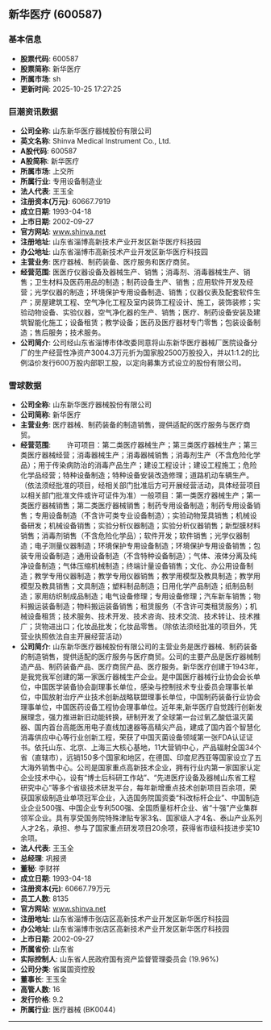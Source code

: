 ## 新华医疗 (600587)

### 基本信息

- **股票代码**: 600587
- **股票简称**: 新华医疗
- **所属市场**: sh
- **更新时间**: 2025-10-25 17:27:25

### 巨潮资讯数据

- **公司全称**: 山东新华医疗器械股份有限公司
- **英文名称**: Shinva Medical Instrument Co., Ltd.
- **A股代码**: 600587
- **A股简称**: 新华医疗
- **所属市场**: 上交所
- **所属行业**: 专用设备制造业
- **法人代表**: 王玉全
- **注册资本(万元)**: 60667.7919
- **成立日期**: 1993-04-18
- **上市日期**: 2002-09-27
- **官方网站**: www.shinva.net
- **注册地址**: 山东省淄博高新技术产业开发区新华医疗科技园
- **办公地址**: 山东省淄博市高新技术产业开发区新华医疗科技园
- **主营业务**: 医疗器械、制药装备、医疗服务和医疗商贸。
- **经营范围**: 医医疗仪器设备及器械生产、销售；消毒剂、消毒器械生产、销售；卫生材料及医药用品的制造；制药设备生产、销售；应用软件开发及经营；光学仪器的制造；环境保护专用设备制造、销售；仪器仪表及配套软件生产；房屋建筑工程、空气净化工程及室内装饰工程设计、施工，装饰装修；实验动物设备、实验仪器，空气净化器的生产、销售；医疗、制药设备安装及建筑智能化施工；设备租赁；教学设备；医药及医疗器材专门零售；包装设备制造；售后服务；技术服务。
- **公司简介**: 公司经山东省淄博市体改委同意将山东新华医疗器械厂医院设备分厂的生产经营性净资产3004.3万元折为国家股2500万股投入，并以1:1.2的比例溢价发行600万股内部职工股，以定向募集方式设立的股份有限公司。

### 雪球数据

- **公司全称**: 山东新华医疗器械股份有限公司
- **公司简称**: 新华医疗
- **主营业务**: 医疗器械、制药装备的制造销售，提供适配的医疗服务与医疗商贸。
- **经营范围**: 　　许可项目：第二类医疗器械生产；第三类医疗器械生产；第三类医疗器械经营；消毒器械生产；消毒器械销售；消毒剂生产（不含危险化学品）；用于传染病防治的消毒产品生产；建设工程设计；建设工程施工；危险化学品经营；特种设备制造；特种设备安装改造修理；道路机动车辆生产。（依法须经批准的项目，经相关部门批准后方可开展经营活动，具体经营项目以相关部门批准文件或许可证件为准）一般项目：第一类医疗器械生产；第一类医疗器械销售；第二类医疗器械销售；制药专用设备制造；制药专用设备销售；专用设备制造（不含许可类专业设备制造）；实验动物笼具销售；机械设备研发；机械设备销售；实验分析仪器制造；实验分析仪器销售；新型膜材料销售；消毒剂销售（不含危险化学品）；软件开发；软件销售；光学仪器制造；电子测量仪器制造；环境保护专用设备制造；环境保护专用设备销售；包装专用设备制造；通用设备制造（不含特种设备制造）；气体、液体分离及纯净设备制造；气体压缩机械制造；终端计量设备销售；文化、办公用设备制造；教学专用仪器制造；教学专用仪器销售；教学用模型及教具制造；教学用模型及教具销售；文具制造；塑料制品制造；日用化学产品制造；纸制品制造；家用纺织制成品制造；电气设备修理；专用设备修理；汽车新车销售；物料搬运装备制造；物料搬运装备销售；租赁服务（不含许可类租赁服务）；机械设备租赁；技术服务、技术开发、技术咨询、技术交流、技术转让、技术推广；货物进出口；化妆品批发；化妆品零售。（除依法须经批准的项目外，凭营业执照依法自主开展经营活动）
- **公司简介**: 山东新华医疗器械股份有限公司的主营业务是医疗器械、制药装备的制造销售，提供适配的医疗服务与医疗商贸。公司的主要产品是医疗器械制造产品、制药装备产品、医疗商贸产品、医疗服务。新华医疗创建于1943年，是我党我军创建的第一家医疗器械生产企业。是中国医疗器械行业协会会长单位，中国医学装备协会副理事长单位，感染与控制技术专业委员会理事长单位，中国放射治疗产业技术创新战略联盟理事长单位，中国制药装备行业协会理事单位，中国医药设备工程协会理事单位。近年来,新华医疗自觉践行创新发展理念，强力推进新旧动能转换，研制开发了全球第一台过氧乙酸低温灭菌器、国内首台高能医用电子直线加速器等高精尖产品，建成了国内首个智慧化消毒供应中心等行业创新工程，荣获了中国灭菌设备领域第一张FDA认证证书。依托山东、北京、上海三大核心基地，11大营销中心，产品辐射全国34个省（直辖市），远销150多个国家和地区，在德国、印度尼西亚等国家设立了五大海外销售中心。公司是国家重点高新技术企业，拥有行业内第一家国家认定企业技术中心，设有“博士后科研工作站”、“先进医疗设备及器械山东省工程研究中心”等多个省级技术研发平台，每年新增重点技术创新项目百余项，荣获国家级制造业单项冠军企业，入选国务院国资委“科改标杆企业”、中国制造业企业500强、中国企业专利500强、全国质量标杆企业、省“十强”产业集群领军企业。具有享受国务院特殊津贴专家3名、国家级人才4名、泰山产业系列人才2名，承担、参与了国家重点研发项目20余项，获得省市级科技进步奖10余项。
- **法人代表**: 王玉全
- **总经理**: 巩报贤
- **董秘**: 李财祥
- **成立日期**: 1993-04-18
- **注册资本(元)**: 60667.79万元
- **员工人数**: 8135
- **官方网站**: www.shinva.net
- **注册地址**: 山东省淄博市张店区高新技术产业开发区新华医疗科技园
- **办公地址**: 山东省淄博市张店区高新技术产业开发区新华医疗科技园
- **上市日期**: 2002-09-27
- **所属省份**: 山东省
- **实际控制人**: 山东省人民政府国有资产监督管理委员会 (19.96%)
- **公司分类**: 省属国资控股
- **董事长**: 王玉全
- **高管人数**: 16
- **发行价格**: 9.2
- **所属行业**: 医疗器械 (BK0044)

---